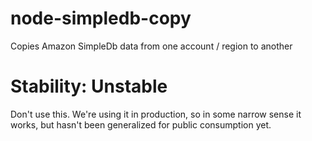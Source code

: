 node-simpledb-copy
==================

Copies Amazon SimpleDb data from one account / region to another

Stability: Unstable
==================
Don't use this. We're using it in production, so in some narrow sense it works, but hasn't been generalized for public consumption yet.
